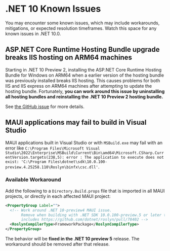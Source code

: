 # .NET 10 Known Issues

You may encounter some known issues, which may include workarounds, mitigations, or expected resolution timeframes. Watch this space for any known issues in .NET 10.0.

## ASP.NET Core Runtime Hosting Bundle upgrade breaks IIS hosting on ARM64 machines

Starting in .NET 10 Preview 2, installing the ASP.NET Core Runtime Hosting Bundle for Windows on ARM64 when a earlier version of the hosting bundle was previously installed breaks IIS hosting. This causes problems for both IIS and IIS express on ARM64 machines after attempting to update the hosting bundle. Fortunately, **you can work around this issue by uninstalling all hosting bundles and reinstalling the .NET 10 Preview 2 hosting bundle.**

See [the GitHub issue](https://github.com/dotnet/aspnetcore/issues/60764) for more details.

## MAUI applications may fail to build in Visual Studio

MAUI applications built in Visual Studio or with `MSBuild.exe` may fail with an error like `C:\Program Files\Microsoft Visual Studio\2022\Enterprise\MSBuild\Current\Bin\amd64\Microsoft.CSharp.CurrentVersion.targets(238,5): error : The application to execute does not exist: 'C:\Program Files\dotnet\sdk\10.0.100-preview.4.25258.110\Roslyn\binfx\csc.dll'`.

### Available Workaround

Add the following to a `Directory.Build.props` file that is imported in all MAUI projects, or directly in each affected MAUI project:

```xml
<PropertyGroup Label="">
  <!-- Work around .NET 10-preview4 MAUI issue.
       Remove when building with .NET SDK 10.0.100-preview.5 or later that
       includes https://github.com/dotnet/roslyn/pull/78402 -->
  <RoslynCompilerType>FrameworkPackage</RoslynCompilerType>
</PropertyGroup>
```

The behavior will be **fixed in the .NET 10 preview 5** release. The workaround should be removed after that release.

